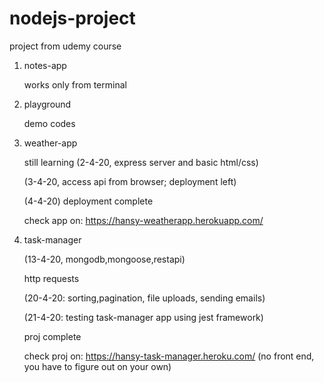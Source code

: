 # nodejs-project
project from udemy course

1. notes-app

    works only from terminal
  
2. playground

    demo codes

3. weather-app

    still learning
    (2-4-20, express server and basic html/css)
    
    (3-4-20, access api from browser; deployment left)


    (4-4-20)
    deployment complete
    
    check app on: https://hansy-weatherapp.herokuapp.com/

4. task-manager

    (13-4-20, mongodb,mongoose,restapi)
    
    http requests

    (20-4-20: sorting,pagination, file uploads, sending emails)

    (21-4-20: testing task-manager app using jest framework)

    proj complete
    
    check proj on: https://hansy-task-manager.heroku.com/ (no front end, you have to figure out on your own)
     
     
